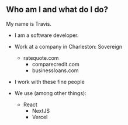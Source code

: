 ## Who am I and what do I do?

My name is Travis.

- I am a software developer.
- Work at a company in Charleston: Sovereign
  - ratequote.com
	- comparecredit.com
	- businessloans.com

- I work with these fine people

- We use (among other things):
  - React
	- NextJS
	- Vercel

